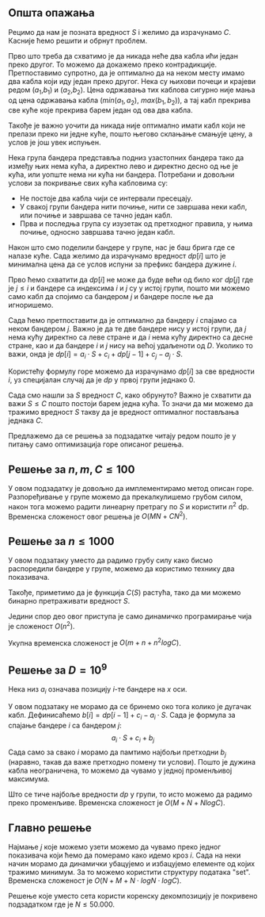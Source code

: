 ﻿## Општа опажања
Рецимо да нам је позната вредност $S$ i желимо да израчунамо $C$. Касније ћемо решити и обрнут проблем.

Прво што треба да схватимо је да никада неће два кабла ићи један преко другог. То можемо да докажемо преко контрадикције. Претпоставимо супротно, да је оптимално да на неком месту имамо два кабла који иду један преко другог. Нека су њихови почеци и крајеви редом ($a_1$,$b_1$) и ($a_2$,$b_2$). Цена одржавања тих каблова сигурно није мања од цена одржавања кабла ($min(a_1,a_2)$, $max(b_1,b_2)$), а тај кабл прекрива све куће које прекрива барем један од ова два кабла.

Такође је важно уочити да никада није оптимално имати кабл који не прелази преко ни једне куће, пошто његово склањање смањује цену, а услов је још увек испуњен. 

Нека група бандера представља подниз узастопних бандера тако да између њих нема кућа, а директно лево и директно десно од ње је кућа, или уопште нема ни кућа ни бандера. Потребани и довољни услови за покривање свих кућа кабловима су: 

 - Не постоје два кабла чији се интервали пресецају.
 - У свакој групи бандера нити почиње, нити се завршава неки кабл, или почиње и завршава се тачно један кабл.
 - Прва и последња група су изузетак од претходног правила, у њима почиње, односно завршава тачно један кабл.

Након што смо поделили бандере у групе, нас је баш брига где се налазе куће. Сада желимо да израчунамо вредност $dp[i]$ што је минимална цена да се услов испуни за префикс бандера дужине $i$.

Прво ћемо схватити да $dp[i]$ не може да буде већи од било ког $dp[j]$ где је $j \le i$ и бандере са индексима $i$ и $j$ су у истој групи, пошто ми можемо само кабл да спојимо са бандером $j$ и бандере после ње да игноришемо. 

Сада ћемо претпоставити да је оптимално да бандеру $i$ спајамо са неком бандером $j$. Важно је да те две бандере нису у истој групи, да $j$ нема кућу директно са леве стране и да $i$ нема кућу директно са десне стране, као и да бандере $i$ и $j$ нису на већој удаљеноти од $D$. Уколико то важи, онда је $dp[i]= a_i \cdot S + c_i + dp[j-1] + c_j - a_j\cdot S$.

Користећу формулу горе можемо да израчунамо $dp[i]$ за све вредности $i$, уз специјалан случај да је $dp$ у првој групи једнако 0.

Сада смо нашли за $S$ вредност $C$, како обрунуто? Важно је схватити да важи $S \le C$ пошто постоји барем једна кућа. То значи да ми можемо да тражимо вредност $S$ такву да је вредност оптималног постављања једнака $C$.

Предлажемо да се решења за подзадатке читају редом пошто је у питању само оптимизација горе описаног решења.

## Решење за $n,m,C \le 100$
У овом подзадатку је довољно да имплементирамо метод описан горе. Разпоређивање у групе можемо да прекалкулишемо грубом силом, након тога можемо радити линеарну претрагу по $S$ и користити $n^2$ dp. Временска сложеност овог решења је $O(MN + CN^2)$.

## Решење за $n\le 1000$
У овом подзатаку уместо да радимо грубу силу како бисмо распоредили бандере у групе, можемо да користимо технику два показивача.

Такође, приметимо да је функција $C(S)$ растућа, тако да ми можемо бинарно претраживати вредност $S$.

Једини спор део овог приступа је само динамичко програмирање чија је сложеност $O(n^2)$. 

Укупна временска сложеност је $O(m+n+n^2 log C)$.

## Решење за $D=10^9$
Нека низ $a_i$ означава позицију $i$-те бандере на $x$ оси.

У овом подзатаку не морамо да се бринемо око тога колико је дугачак кабл. Дефинисаћемо $b[i]=dp[i-1] + c_i - a_i\cdot S$. Сада је формула за спајање бандере $i$ са бандером $j$: $$a_i\cdot S +c_i + b_j$$
Сада само за свако $i$ морамо да памтимо најбољи претходни $b_j$ (наравно, такав да важе претходно помену ти услови). Пошто је дужина кабла неограничена, то можемо да чувамо у једној променљивој максимума. 

Што се тиче најбоље вредности $dp$ у групи, то исто можемо да радимо преко променљиве. Временска сложеност је $O(M+N+Nlog C).$

## Главно решење

Најмање $j$ које можемо узети можемо да чувамо преко једног показивача који ћемо да померамо како идемо кроз $i$. Сада на неки начин морамо да динамички убацујемо и избацујемо елементе од којих тражимо минимум. За то можемо користити структуру података "set". Временска сложеност је $О(N+M + N \cdot log N \cdot log C).$

Решење које уместо сета користи коренску декомпозицију је покривено подзадатком где је $N\le 50.000$. 